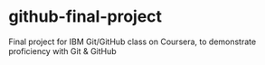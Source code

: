 # github-final-project
Final project for IBM Git/GitHub class on Coursera, to demonstrate proficiency with Git &amp; GitHub
